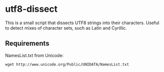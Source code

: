 # utf8-dissect

This is a small script that dissects UTF8 strings into their characters. Useful to detect mixes of character sets, such as Latin and Cyrillic.

## Requirements
NamesList.txt from Unicode: 

```
wget http://www.unicode.org/Public/UNIDATA/NamesList.txt
```
